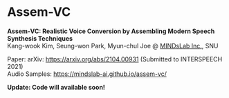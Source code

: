 # Assem-VC

**Assem-VC: Realistic Voice Conversion by Assembling Modern Speech Synthesis Techniques**<br>
Kang-wook Kim, Seung-won Park, Myun-chul Joe @ [MINDsLab Inc.](https://mindslab.ai), SNU

Paper: arXiv: https://arxiv.org/abs/2104.00931 (Submitted to INTERSPEECH 2021)<br>
Audio Samples: https://mindslab-ai.github.io/assem-vc/<br>

**Update: Code will available soon!**
